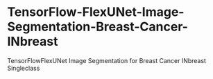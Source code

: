 # TensorFlow-FlexUNet-Image-Segmentation-Breast-Cancer-INbreast
TensorFlowFlexUNet Image Segmentation for Breast Cancer INbreast Singleclass
